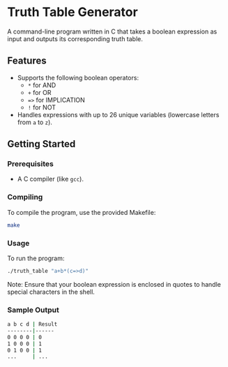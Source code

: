 # Truth Table Generator

A command-line program written in C that takes a boolean expression as input and outputs its corresponding truth table.

## Features

- Supports the following boolean operators:
  - `*` for AND
  - `+` for OR
  - `=>` for IMPLICATION
  - `!` for NOT
- Handles expressions with up to 26 unique variables (lowercase letters from `a` to `z`).

## Getting Started

### Prerequisites

- A C compiler (like `gcc`).

### Compiling

To compile the program, use the provided Makefile:

```bash
make
```

### Usage

To run the program:

```bash
./truth_table "a+b*(c=>d)"
```

Note: Ensure that your boolean expression is enclosed in quotes to handle special characters in the shell.

### Sample Output

```bash
a b c d | Result
--------|------
0 0 0 0 | 0
1 0 0 0 | 1
0 1 0 0 | 1
...     | ...
```
